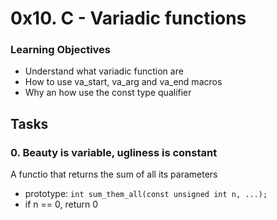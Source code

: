 # 0x10. C - Variadic functions

### Learning Objectives
* Understand what variadic function are
* How to use va_start, va_arg and va_end macros
* Why an how use the const type qualifier

## Tasks
### 0. Beauty is variable, ugliness is constant
A functio that returns the sum of all its parameters
* prototype: `int sum_them_all(const unsigned int n, ...);`
* if n == 0, return 0